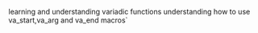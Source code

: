 learning and understanding variadic functions
understanding how to use va_start,va_arg and va_end macros`
